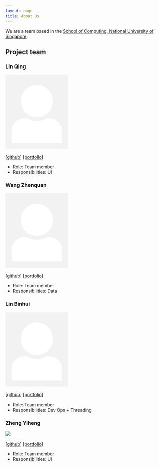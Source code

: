 ```yaml
---
layout: page
title: About Us
---
```


We are a team based in the [School of Computing, National University of Singapore](http://www.comp.nus.edu.sg).

## Project team

### Lin Qing

<img src="images/linqing42.png" width="200px">

[[github](https://github.com/linqing42/tp2)]
[[portfolio](team/linqing.md)]

* Role: Team member
* Responsibilities: UI

### Wang Zhenquan

<img src="images/zhenquan.png" width="200px">

[[github](http://github.com/impala36/tp2)]
[[portfolio](team/zhenquan.md)]

* Role: Team member
* Responsibilities: Data

### Lin Binhui

<img src="images/binhui.png" width="200px">

[[github](http://github.com/binbinhui/tp2)]
[[portfolio](team/binhui.md)]

* Role: Team member
* Responsibilities: Dev Ops + Threading

### Zheng Yiheng

<img src="images/johndoe.png" width="200px">

[[github](https://github.com/Yiheng0410/tp2)]
[[portfolio](team/yiheng.md)]

* Role: Team member
* Responsibilities: UI
